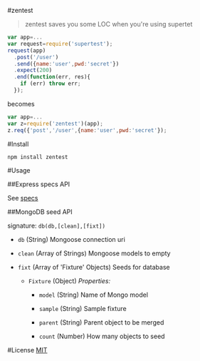 #zentest

> zentest saves you some LOC when you're using supertet

```js
var app=...
var request=require('supertest');
request(app)
  .post('/user')
  .send({name:'user',pwd:'secret'})
  .expect(200)
  .end(function(err, res){
    if (err) throw err;
  });
```

becomes

```js
var app=...
var z=require('zentest')(app);
z.req({'post','/user',{name:'user',pwd:'secret'});
```

#Install

```js
npm install zentest
```

#Usage

##Express specs API

See [specs](specs.js)

##MongoDB seed API

signature: ```db(db,[clean],[fixt])```

- ```db``` (String)
Mongoose connection uri

- ```clean``` (Array of Strings)
Mongoose models to empty

- ```fixt``` (Array of 'Fixture' Objects)
Seeds for database

    - ```Fixture``` (Object)
    *Properties:*
        - ```model``` (String)
        Name of Mongo model

        - ```sample``` (String)
        Sample fixture

        - ```parent``` (String)
        Parent object to be merged

        - ```count``` (Number)
        How many objects to seed

#License
[MIT](http://opensource.org/licenses/MIT)
